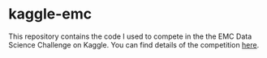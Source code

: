 kaggle-emc
==========

This repository contains the code I used to compete in the the EMC Data Science Challenge on Kaggle.  You can find details of the competition [here](http://www.kaggle.com/c/emc-data-science/).

